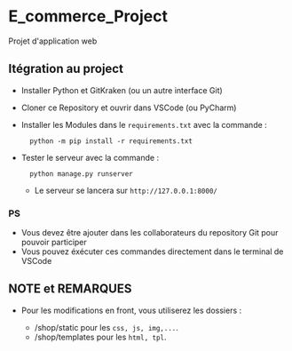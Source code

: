 # E_commerce_Project

Projet d'application web

## Itégration au project

- Installer Python et GitKraken (ou un autre interface Git)
- Cloner ce Repository et ouvrir dans VSCode (ou PyCharm)
- Installer les Modules dans le `requirements.txt` avec la commande :

        python -m pip install -r requirements.txt

- Tester le serveur avec la commande :

        python manage.py runserver

  - Le serveur se lancera sur `http://127.0.0.1:8000/`

### PS

- Vous devez être ajouter dans les collaborateurs du repository Git pour pouvoir participer
- Vous pouvez éxécuter ces commandes directement dans le terminal de VSCode

## NOTE et REMARQUES

- Pour les modifications en front, vous utiliserez les dossiers :

  - /shop/static pour les `css, js, img,...`.
  - /shop/templates pour les `html, tpl`.
